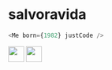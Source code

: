 # salvoravida
```typescript
<Me born={1982} justCode />
```
[<img height="32" width="32" src="https://unpkg.com/simple-icons@latest/icons/linkedin.svg" />](https://www.linkedin.com/in/salvatoreravida/)    [<img height="32" width="32" src="https://unpkg.com/simple-icons@latest/icons/github.svg" />](https://github.com/salvoravida)
<!--
**salvoravida/salvoravida** is a ✨ _special_ ✨ repository because its `README.md` (this file) appears on your GitHub profile.
### Hi there 👋
Here are some ideas to get you started:

- 🔭 I’m currently working on ...
- 🌱 I’m currently learning ...
- 👯 I’m looking to collaborate on ...
- 🤔 I’m looking for help with ...
- 💬 Ask me about ...
- 📫 How to reach me: ...
- 😄 Pronouns: ...
- ⚡ Fun fact: ...
-->
